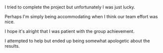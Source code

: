 I tried to complete the project but unfortunately I was just lucky. 

Perhaps I'm simply being accommodating when I think our team effort was nice.

I hope it's alright that I was patient with the group achievement.

I attempted to help but ended up being somewhat apologetic about the results.
